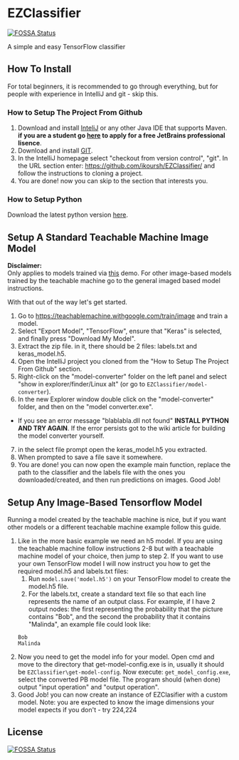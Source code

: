 # EZClassifier
[![FOSSA Status](https://app.fossa.com/api/projects/git%2Bgithub.com%2Fikoursh%2FEZClassifier.svg?type=shield)](https://app.fossa.com/projects/git%2Bgithub.com%2Fikoursh%2FEZClassifier?ref=badge_shield)

A simple and easy TensorFlow classifier

## How To Install 
For total beginners, it is recommended to go through everything, but for people with experience in IntelliJ and git - skip this.
### How to Setup The Project From Github
1. Download and install [InteliJ](https://www.jetbrains.com/idea/download/#section=windows) or any other Java IDE that supports Maven.
**if you are a student go [here](https://www.jetbrains.com/shop/eform/students) to apply for a free JetBrains professional lisence**.
2. Download and install [GIT](https://git-scm.com/downloads).
3. In the IntelliJ homepage select "checkout from version control", "git". In the URL section enter: https://github.com/ikoursh/EZClassifier/ and follow the instructions to cloning a project.
4. You are done! now you can skip to the section that interests you.
### How to Setup Python
Download the latest python version [here](https://www.python.org/).

## Setup A Standard Teachable Machine Image Model
**Disclaimer:**  
Only applies to models trained via [this](https://teachablemachine.withgoogle.com/train/image) demo. For other image-based models trained by the teachable machine go to the general imaged based model instructions.  
  
With that out of the way let's get started.  
1. Go to https://teachablemachine.withgoogle.com/train/image and train a model.
2. Select "Export Model", "TensorFlow", ensure that "Keras" is selected, and finally press "Download My Model".  
3. Extract the zip file. in it, there should be 2 files: labels.txt and keras_model.h5.  
4. Open the IntelliJ project you cloned from the "How to Setup The Project From Github" section.  
5. Right-click on the "model-converter" folder on the left panel and select "show in explorer/finder/Linux alt" (or go to `EZClassifier/model-converter`).  
6. In the new Explorer window double click on the "model-converter" folder, and then on the "model converter.exe".  
* If you see an error message "blablabla.dll not found" **INSTALL PYTHON AND TRY AGAIN**. If the error persists got to the wiki article for building the model converter yourself.  
7. in the select file prompt open the keras_model.h5 you extracted.
8. When prompted to save a file save it somewhere.
9. You are done! you can now open the example main function, replace the path to the classifier and the labels file with the ones you downloaded/created, and then run predictions on images. Good Job!

## Setup Any Image-Based Tensorflow Model
Running a model created by the teachable machine is nice, but if you want other models or a different teachable machine example follow this guide.
1. Like in the more basic example we need an h5 model. If you are using the teachable machine follow instructions 2-8 but with a teachable machine model of your choice, then jump to step 2. If you want to use your own TensorFlow model I will now instruct you how to get the required model.h5 and labels.txt files:
    1. Run `model.save('model.h5')` on your TensorFlow model to create the model.h5 file.
    2. For the labels.txt, create a standard text file so that each line represents the name of an output class. For example, if I have 2 output nodes: the first representing the probability that the picture contains "Bob", and the second the probability that it contains "Malinda", an example file could look like:
      ```
      Bob
      Malinda
      ```
2. Now you need to get the model info for your model. Open cmd and move to the directory that get-model-config.exe is in, usually it should be `EZClassifier\get-model-config`. Now execute: `get_model_config.exe`, select the converted PB model file. The program should (when done) output "input operation" and "output operation".
3. Good Job! you can now create an instance of EZClasifier with a custom model. Note: you are expected to know the image dimensions your model expects if you don't - try 224,224


## License
[![FOSSA Status](https://app.fossa.com/api/projects/git%2Bgithub.com%2Fikoursh%2FEZClassifier.svg?type=large)](https://app.fossa.com/projects/git%2Bgithub.com%2Fikoursh%2FEZClassifier?ref=badge_large)